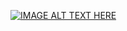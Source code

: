 [![IMAGE ALT TEXT HERE](https://img.youtube.com/vi/7ns-M9_eh6A/0.jpg)](https://www.youtube.com/playlist?list=PLp91_H65dewDbCJmVOCqBA8_QRItovB96)
